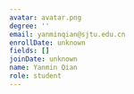 ```yaml
---
avatar: avatar.png
degree: ''
email: yanminqian@sjtu.edu.cn
enrollDate: unknown
fields: []
joinDate: unknown
name: Yanmin Qian
role: student
---
```

